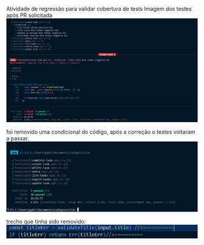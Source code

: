 Atividade de regressão para validar cobertura de tests
Imagem dos testes após PR solicitada
![alt text](images/image.png)

foi removido uma condicional do código, após a correção o testes voltaram a passar.
![alt text](images/image-1.png)

trecho que tinha sido removido:![alt text](images/image3.png)